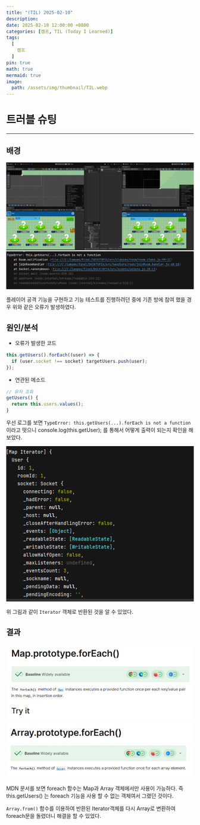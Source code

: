 ```yaml
---
title: "(TIL) 2025-02-10"
description: 
date: 2025-02-10 12:00:00 +0800
categories: [캠프, TIL (Today I Learned)]
tags:
  [
    캠프
  ]
pin: true
math: true
mermaid: true
image:
  path: /assets/img/thumbnail/TIL.webp
---
```


# 트러블 슈팅

---

## 배경

![오류](/assets/img/TIL/250210/002.png)
![오류](/assets/img/TIL/250210/001.png)

플레이어 공격 기능을 구현하고 기능 테스트를 진행하려던 중에 기존 방에 참여 했을 경우 위와 같은 오류가 발생하였다.

## 원인/분석

- 오류가 발생한 코드

```javascript
this.getUsers().forEach((user) => {
  if (user.socket !== socket) targetUsers.push(user);
});
```

- 연관된 메소드

```javascript
// 유저 조회
getUsers() {
  return this.users.values();
}
```

우선 로그를 보면 `TypeError: this.getUsers(...).forEach is not a function` 이라고 떳으니 console.log(this.getUser); 를 통해서 어떻게 출력이 되는지 확인을 해보았다.

![오류](/assets/img/TIL/250210/003.png)

위 그림과 같이 `Iterator` 객체로 반환된 것을 알 수 있었다.

## 결과

![MDN-Map](/assets/img/TIL/250210/004.png)
![MDN-Array](/assets/img/TIL/250210/005.png)

MDN 문서를 보면 foreach 함수는 Map과 Array 객체에서만 사용이 가능하다. 즉 this.getUsers() 는 foreach 기능을 사용 할 수 없는 객체여서 그랬던 것이다.

`Array.from()` 함수를 이용하여 반환된 Iterator객체를 다시 Array로 변환하여 foreach문을 돌렸더니 해결을 할 수 있었다. 
